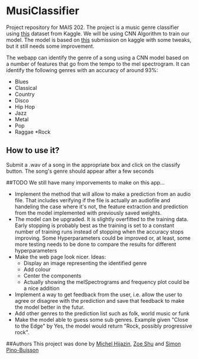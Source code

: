 # MusiClassifier
Project repository for MAIS 202. The project is a music genre classifier using [this](https://www.kaggle.com/datasets/andradaolteanu/gtzan-dataset-music-genre-classification) dataset from Kaggle. We will be using CNN Algorithm to train our model. The model is based on [this](https://www.kaggle.com/code/satoru90/music-genre-classification-xgb-deep-learning/notebook) submission on kaggle with some tweaks, but it still needs some improvement.

The webapp can identify the genre of a song using a CNN model based on a number of features that go from the tempo to the mel spectrogram. It can identify the following genres with an accuracy of around 93%:
* Blues
* Classical
* Country
* Disco
* Hip Hop
* Jazz
* Metal
* Pop
* Raggae
*Rock

## How to use it?

Submit a .wav of a song in the appropriate box and click on the classify button. The song's genre should appear after a few seconds

##TODO
We still have many imporvements to make on this app...

* Implement the method that will allow to make a prediction from an audio file. That includes verifying if the file is actually an audiofile and handeling the case where it's not, the feature extraction and prediction from the model implemented with previously saved weights.
* The model can be upgraded. It is slightly overfitted to the training data. Early stopping is probably best as the training is set to a constant number of training runs instead of stopping when the accuracy stops improving. Some Hyperparameters could be improved or, at least, some more testing needs to be done to compare the results for different hyperparameters
* Make the web page look nicer. Ideas:
  * Display an image representing the identified genre
  * Add colour
  * Center the components
  * Actually showing the melSpectrograms and frequency plot could be a nice addition
* Implement a way to get feedback from the user, i.e. allow the user to agree or disagree with the prediction and save that feedback to make the model better in the futur.
* Add other genres to the prediction list such as folk, world music or funk
* Make the model able to guess some sub genres. Example given "Close to the Edge" by Yes, the model would return "Rock, possibly progressive rock".

##Authors
This project was done by [Michel Hijazin](https://github.com/Michell203), [Zoe Shu](https://github.com/ZoeYingShu) and [Simon Pino-Buisson](https://github.com/spynob)


